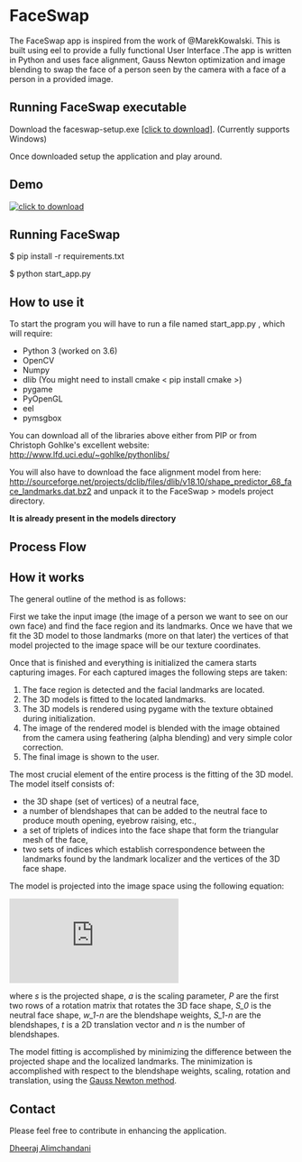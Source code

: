 # FaceSwap #

The FaceSwap app is inspired from the work of @MarekKowalski. This is built using eel to provide a fully functional User Interface
.The app is written in Python and uses face alignment, Gauss Newton optimization and image blending to swap the face of a person seen by the camera with a face of a person in a provided image.

## Running FaceSwap executable ##
Download the faceswap-setup.exe [[click to download]](https://bit.ly/38MSLVf).
(Currently supports Windows)

Once downloaded setup the application and play around.

## Demo ##
[![click to download](http://img.youtube.com/vi/grkg8GMlBGU/0.jpg)](https://youtu.be/grkg8GMlBGU)


## Running FaceSwap ##
$ pip install -r requirements.txt

$ python start_app.py

## How to use it ##
To start the program you will have to run a file named start_app.py , which will require:
  * Python 3 (worked on 3.6)
  * OpenCV 
  * Numpy
  * dlib (You might need to install cmake < pip install cmake >)
  * pygame 
  * PyOpenGL
  * eel
  * pymsgbox

You can download all of the libraries above either from PIP or from Christoph Gohlke's excellent website: http://www.lfd.uci.edu/~gohlke/pythonlibs/

You will also have to download the face alignment model from here: http://sourceforge.net/projects/dclib/files/dlib/v18.10/shape_predictor_68_face_landmarks.dat.bz2 and unpack it to the FaceSwap > models project directory.

**It is already present in the models directory**
## Process Flow ##

## How it works ##
The general outline of the method is as follows:

First we take the input image (the image of a person we want to see on our own face) and find the face region and its landmarks. Once we have that we fit the 3D model to those landmarks (more on that later) the vertices of that model projected to the image space will be our texture coordinates. 

Once that is finished and everything is initialized the camera starts capturing images. For each captured images the following steps are taken:

1. The face region is detected and the facial landmarks are located.
2. The 3D models is fitted to the located landmarks.
3. The 3D models is rendered using pygame with the texture obtained during initialization.
4. The image of the rendered model is blended with the image obtained from the camera using feathering (alpha blending) and very simple color correction.
5. The final image is shown to the user.

The most crucial element of the entire process is the fitting of the 3D model. The model itself consists of:
  * the 3D shape (set of vertices) of a neutral face,
  * a number of blendshapes that can be added to the neutral face to produce mouth opening, eyebrow raising, etc.,
  * a set of triplets of indices into the face shape that form the triangular mesh of the face,
  * two sets of indices which establish correspondence between the landmarks found by the landmark localizer and the vertices of the 3D face shape.

The model is projected into the image space using the following equation:

![equation](http://home.elka.pw.edu.pl/~mkowals6/lib/exe/fetch.php?media=faceswap_equation.png)

where *s* is the projected shape, *a* is the scaling parameter, *P* are the first two rows of a rotation matrix that rotates the 3D face shape, *S_0* is the neutral face shape, *w_1-n* are the blendshape weights, *S_1-n* are the blendshapes, *t* is a 2D translation vector and *n* is the number of blendshapes.

The model fitting is accomplished by minimizing the difference between the projected shape and the localized landmarks. The minimization is accomplished with respect to the blendshape weights, scaling, rotation and translation, using the [Gauss Newton method](https://en.wikipedia.org/wiki/Gauss%E2%80%93Newton_algorithm).


## Contact ##
Please feel free to contribute in enhancing the application.

[Dheeraj Alimchandani](mailto:dheeraj.alim@gmail.com?subject=[GitHub]%20FaceSwap%20Repo)